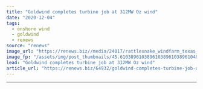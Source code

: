```yaml
---
title: "Goldwind completes turbine job at 312MW Oz wind"
date: "2020-12-04"
tags: 
  - onshore wind
  - goldwind
  - renews
source: "renews"
image_url: "https://renews.biz//media/24017/rattlesnake_windfarm_texas_credit_prnewsfoto3agoldwind20americas.jpeg?mode=crop&width=770&heightratio=0.6103896103896103896103896104&slimmage=true"
image_fp: "/assets/img/post_thumbnails/45.6103896103896103896103896104&slimmage=true"
lead: "Goldwind completes turbine job at 312MW Oz wind"
article_url: "https://renews.biz/64932/goldwind-completes-turbine-job-at-312mw-oz-wind/"
---
```


---
